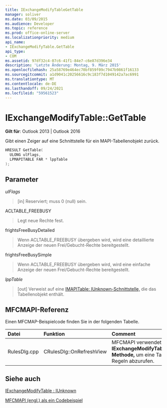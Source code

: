 ```yaml
---
title: IExchangeModifyTableGetTable
manager: soliver
ms.date: 03/09/2015
ms.audience: Developer
ms.topic: reference
ms.prod: office-online-server
ms.localizationpriority: medium
api_name:
- IExchangeModifyTable.GetTable
api_type:
- COM
ms.assetid: 97df32c4-07c6-41f1-84e7-c6e87d396e34
description: 'Letzte Änderung: Montag, 9. März 2015'
ms.openlocfilehash: 25a58769e464ec70bf859f09c7947b9861f16133
ms.sourcegitcommit: a1d9041c20256616c9c183f7d1049142a7ac6991
ms.translationtype: MT
ms.contentlocale: de-DE
ms.lasthandoff: 09/24/2021
ms.locfileid: "59561523"
---
```

# <a name="iexchangemodifytablegettable"></a>IExchangeModifyTable::GetTable

  
  
**Gilt für**: Outlook 2013 | Outlook 2016 
  
Gibt einen Zeiger auf eine Schnittstelle für ein MAPI-Tabellenobjekt zurück.
  
```cpp
HRESULT GetTable( 
  ULONG ulFlags, 
  LPMAPITABLE FAR * lppTable 
); 

```

## <a name="parameters"></a>Parameter

 _ulFlags_
  
> [in] Reserviert; muss 0 (null) sein.
    
ACLTABLE_FREEBUSY
  
> Legt neue Rechte fest.
    
frightsFreeBusyDetailed
  
> Wenn ACLTABLE_FREEBUSY übergeben wird, wird eine detaillierte Anzeige der neuen Frei/Gebucht-Rechte bereitgestellt.
    
frightsFreeBusySimple
  
> Wenn ACLTABLE_FREEBUSY übergeben wird, wird eine einfache Anzeige der neuen Frei/Gebucht-Rechte bereitgestellt.
    
 _lppTable_
  
> [out] Verweist auf eine [IMAPITable: IUnknown-Schnittstelle,](imapitableiunknown.md) die das Tabellenobjekt enthält. 
    
## <a name="mfcmapi-reference"></a>MFCMAPI-Referenz

Einen MFCMAP-Beispielcode finden Sie in der folgenden Tabelle.
  
|**Datei**|**Funktion**|**Comment**|
|:-----|:-----|:-----|
|RulesDlg.cpp  <br/> |CRulesDlg::OnRefreshView  <br/> |MFCMAPI verwendet die **IExchangeModifyTable::GetTable-Methode,** um eine Tabelle mit Regeln abzurufen.  <br/> |
   
## <a name="see-also"></a>Siehe auch



[IExchangeModifyTable : IUnknown](iexchangemodifytableiunknown.md)


[MFCMAPI (engl.) als ein Codebeispiel](mfcmapi-as-a-code-sample.md)

